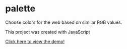 # palette
Choose colors for the web based on similar RGB values.

This project was created with JavaScript

[Click here to view the demo!](http://mattzuzolo.com/palette/)
